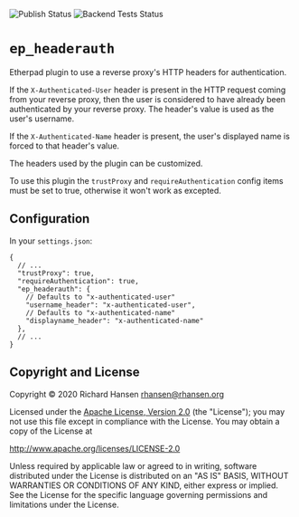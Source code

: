 ![Publish Status](https://github.com/ether/ep_headerauth/workflows/Node.js%20Package/badge.svg) ![Backend Tests Status](https://github.com/ether/ep_headerauth/workflows/Backend%20tests/badge.svg)

# `ep_headerauth`

Etherpad plugin to use a reverse proxy's HTTP headers for authentication.

If the `X-Authenticated-User` header is present in the HTTP request coming from
your reverse proxy, then the user is considered to have already been
authenticated by your reverse proxy. The header's value is used as the user's
username.

If the `X-Authenticated-Name` header is present, the user's displayed name is
forced to that header's value.

The headers used by the plugin can be customized.

To use this plugin the `trustProxy` and `requireAuthentication` config items 
must be set to true, otherwise it won't work as excepted.

## Configuration

In your `settings.json`:

```
{
  // ...
  "trustProxy": true,
  "requireAuthentication": true,
  "ep_headerauth": {
    // Defaults to "x-authenticated-user"
    "username_header": "x-authenticated-user",
    // Defaults to "x-authenticated-name"
    "displayname_header": "x-authenticated-name"
  },
  // ...
}
```

## Copyright and License

Copyright © 2020 Richard Hansen <rhansen@rhansen.org>

Licensed under the [Apache License, Version 2.0](LICENSE) (the "License"); you
may not use this file except in compliance with the License. You may obtain a
copy of the License at

http://www.apache.org/licenses/LICENSE-2.0

Unless required by applicable law or agreed to in writing, software distributed
under the License is distributed on an "AS IS" BASIS, WITHOUT WARRANTIES OR
CONDITIONS OF ANY KIND, either express or implied. See the License for the
specific language governing permissions and limitations under the License.
